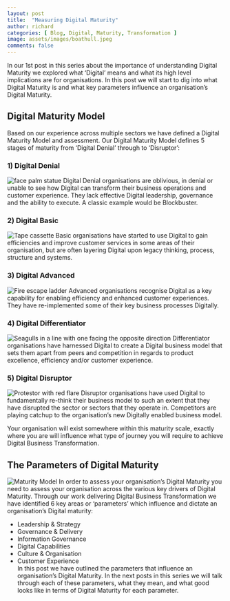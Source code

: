 ```yaml
---
layout: post
title:  "Measuring Digital Maturity"
author: richard
categories: [ Blog, Digital, Maturity, Transformation ]
image: assets/images/boathull.jpeg
comments: false
---
```


In our 1st post in this series about the importance of understanding Digital Maturity we explored what ‘Digital’ means and what its high level implications are for organisations. In this post we will start to dig into what Digital Maturity is and what key parameters influence an organisation’s Digital Maturity.

## Digital Maturity Model
Based on our experience across multiple sectors we have defined a Digital Maturity Model and assessment. Our Digital Maturity Model defines 5 stages of maturity from ‘Digital Denial’ through to ‘Disruptor’:

### 1) Digital Denial
![face palm statue](/assets/images/facepalm.jpg)
Digital Denial organisations are oblivious, in denial or unable to see how Digital can transform their business operations and customer experience. They lack effective Digital leadership, governance and the ability to execute. A classic example would be Blockbuster.

### 2) Digital Basic
![Tape cassette](/assets/images/cassette.jpg)
Basic organisations have started to use Digital to gain efficiencies and improve customer services in some areas of their organisation, but are often layering Digital upon legacy thinking, process, structure and systems.

### 3) Digital Advanced
![Fire escape ladder](/assets/images/fireescapeladder.jpg)
Advanced organisations recognise Digital as a key capability for enabling efficiency and enhanced customer experiences. They have re-implemented some of their key business processes Digitally.

### 4) Digital Differentiator
![Seagulls in a line with one facing the opposite direction](/assets/images/seagulls.jpg)
Differentiator organisations have harnessed Digital to create a Digital business model that sets them apart from peers and competition in regards to product excellence, efficiency and/or customer experience.

### 5) Digital Disruptor
![Protestor with red flare](/assets/images/protestorwithflare.jpg)
Disruptor organisations have used Digital to fundamentally re-think their business model to such an extent that they have disrupted the sector or sectors that they operate in. Competitors are playing catchup to the organisation’s new Digitally enabled business model.

Your organisation will exist somewhere within this maturity scale, exactly where you are will influence what type of journey you will require to achieve Digital Business Transformation.

## The Parameters of Digital Maturity
![Maturity Model](/assets/images/maturitymodel.png)
In order to assess your organisation’s Digital Maturity you need to assess your organisation across the various key drivers of Digital Maturity. Through our work delivering Digital Business Transformation we have identified 6 key areas or ‘parameters’ which influence and dictate an organisation’s Digital maturity:

* Leadership & Strategy
* Governance & Delivery
* Information Governance
* Digital Capabilities
* Culture & Organisation
* Customer Experience  
In this post we have outlined the parameters that influence an organisation’s Digital Maturity. In the next posts in this series we will talk through each of these parameters, what they mean, and what good looks like in terms of Digital Maturity for each parameter.
